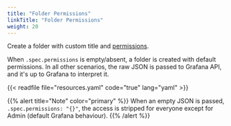 ```yaml
---
title: "Folder Permissions"
linkTitle: "Folder Permissions"
weight: 20
---
```


Create a folder with custom title and [permissions](https://grafana.com/docs/grafana/v8.4/http_api/folder_permissions/#update-permissions-for-a-folder).

When `.spec.permissions` is empty/absent, a folder is created with default permissions. In all other scenarios, the raw JSON is passed to Grafana API, and it's up to Grafana to interpret it.

{{< readfile file="resources.yaml" code="true" lang="yaml" >}}


{{% alert title="Note" color="primary" %}}
When an empty JSON is passed, `.spec.permissions: "{}"`, the access is stripped for everyone except for Admin (default Grafana behaviour).
{{% /alert %}}
